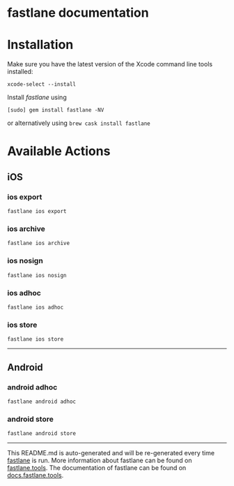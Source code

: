 fastlane documentation
================
# Installation

Make sure you have the latest version of the Xcode command line tools installed:

```
xcode-select --install
```

Install _fastlane_ using
```
[sudo] gem install fastlane -NV
```
or alternatively using `brew cask install fastlane`

# Available Actions
## iOS
### ios export
```
fastlane ios export
```

### ios archive
```
fastlane ios archive
```

### ios nosign
```
fastlane ios nosign
```

### ios adhoc
```
fastlane ios adhoc
```

### ios store
```
fastlane ios store
```


----

## Android
### android adhoc
```
fastlane android adhoc
```

### android store
```
fastlane android store
```


----

This README.md is auto-generated and will be re-generated every time [fastlane](https://fastlane.tools) is run.
More information about fastlane can be found on [fastlane.tools](https://fastlane.tools).
The documentation of fastlane can be found on [docs.fastlane.tools](https://docs.fastlane.tools).
